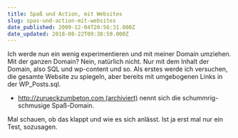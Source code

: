 ```yaml
---
title: Spaß und Action, mit Websites
slug: spas-und-action-mit-websites
date_published: 2009-12-04T20:56:31.000Z
date_updated: 2018-08-22T09:38:59.000Z
---
```


Ich werde nun ein wenig experimentieren und mit meiner Domain umziehen. Mit der ganzen Domain? Nein, natürlich nicht. Nur mit dem Inhalt der Domain, also SQL und wp-content und so. Als erstes werde ich versuchen, die gesamte Website zu spiegeln, aber bereits mit umgebogenen Links in der WP_Posts.sql.

- [http://zurueckzumbeton.com (archiviert)](http://web.archive.org/web/20100722083632/http://zurueckzumbeton.com:80/) nennt sich die schummrig-schmusige Spaß-Domain.

Mal schauen, ob das klappt und wie es sich anlässt. Ist ja erst mal nur ein Test, sozusagen.
